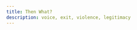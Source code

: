 ```yaml
---
title: Then What?
description: voice, exit, violence, legitimacy
---
```


<!-- peaceful protest -->

<!-- social distancing, masks -->

<!-- water, snacks, sunscreen, medic corps -->

<!-- speeches by students -->

<!-- curfew -->

<!-- get home safe to your family -->

<!-- Vote! For who? -->
